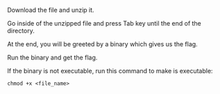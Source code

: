 Download the file and unzip it. 

Go inside of the unzipped file and press Tab key until the end of the directory. 

At the end, you will be greeted by a binary which gives us the flag. 

Run the binary and get the flag. 

If the binary is not executable, run this command to make is executable:

```chmod +x <file_name>```
